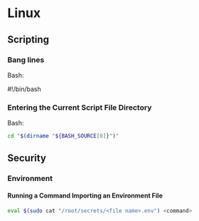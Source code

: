 
# Linux

## Scripting

### Bang lines

Bash:

\#!/bin/bash

### Entering the Current Script File Directory

Bash:

```sh
cd "$(dirname "${BASH_SOURCE[0]}")"
```

## Security

### Environment

#### Running a Command Importing an Environment File

```sh
eval $(sudo cat "/root/secrets/<file name>.env") <command>
```
